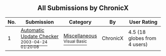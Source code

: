 ﻿<div align="center">

## All Submissions by ChronicX

</div>

No.  | Submission | Category | By   | User Rating
---- | ---------- | -------- | ---- | -----------
1 | [Automatic Update Checker<br /><sup>2003-04-24 01:20:08</sup>](https://github.com/Planet-Source-Code/chronicx-automatic-update-checker__1-44995) | [Miscellaneous<br /><sup>Visual Basic</sup>](../ByCategory/miscellaneous__1-1.md) | ChronicX | 4.5 (18 globes from 4 users)
